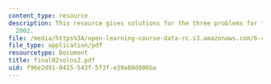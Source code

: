 ```yaml
---
content_type: resource
description: This resource gives solutions for the three problems for the final exam
  2002.
file: /media/https%3A/open-learning-course-data-rc.s3.amazonaws.com/6-451-principles-of-digital-communication-ii-spring-2005/f96e2d910415543f5f3fe39a80d006ba_final02solns2.pdf
file_type: application/pdf
resourcetype: Document
title: final02solns2.pdf
uid: f96e2d91-0415-543f-5f3f-e39a80d006ba
---
```

